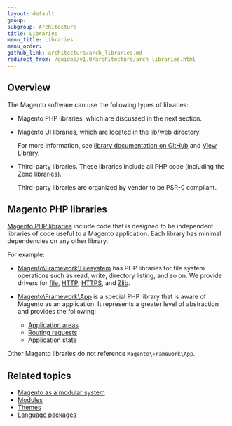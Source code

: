 ```yaml
---
layout: default
group: 
subgroup: Architecture
title: Libraries
menu_title: Libraries
menu_order: 
github_link: architecture/arch_libraries.md
redirect_from: /guides/v1.0/architecture/arch_libraries.html
---
```


<h2 id="m2arch-libraries-overview">Overview</h2>
The Magento software can use the following types of libraries:

*	Magento PHP libraries, which are discussed in the next section.
*	Magento UI libraries, which are located in the <a href="{{ site.mage2000url }}lib/web" target="_blank">lib/web</a> directory.

	For more information, see <a href="{{ site.mage2000url }}lib/web/css/docs/source/README.md" target="_blank">library documentation on GitHub</a> and <a href="{{ site.gdeurl }}architecture/view/view-lib.html">View Library</a>.
*	Third-party libraries<!-- , which are located in the <a href="{{ site.mage2000url }}lib/internal" target="_blank">lib/internal</a> directory -->. These libraries include all PHP code (including the Zend libraries).

	Third-party libraries are organized by vendor to be PSR-0 compliant.

<h2 id="m2arch-libraries-mage">Magento PHP libraries</h2>
<a href="{{ site.mage2000url }}lib/internal/Magento/Framework" target="_blank">Magento PHP libraries</a> include code that is designed to be independent libraries of code useful to a Magento application. Each library has minimal dependencies on any other library.

For example:

*	<a href="{{ site.mage2000url }}lib/internal/Magento/Framework/Filesystem" target="_blank">Magento\Framework\Filesystem</a> has PHP libraries for file system operations such as read, write, directory listing, and so on. We provide drivers for <a href="{{ site.mage2000url }}lib/internal/Magento/Framework/Filesystem/Driver/File.php" target="_blank">file</a>, <a href="{{ site.mage2000url }}lib/internal/Magento/Framework/Filesystem/Driver/Http.php" target="_blank">HTTP</a>, <a href="{{ site.mage2000url }}lib/internal/Magento/Framework/Filesystem/Driver/Https.php" target="_blank">HTTPS</a>, and <a href="{{ site.mage2000url }}lib/internal/Magento/Framework/Filesystem/Driver/Zlib.php" target="_blank">Zlib</a>.
*	<a href="{{ site.mage2000url }}lib/internal/Magento/Framework/App" target="_blank">Magento\Framework\App</a> is a special PHP library that is aware of Magento as an application. It represents a greater level of abstraction and provides the following:

	* <a href="{{ site.gdeurl }}architecture/modules/mod_and_areas.html">Application areas</a>
	* <a href="{{ site.gdeurl}}extension-dev-guide/routing.html">Routing requests</a>
	* Application state

<div class="bs-callout bs-callout-info" id="info">
  <p>Other Magento libraries do not reference <code>Magento\Framework\App</code>.</p>
</div>

<h2 id="m2arch-related">Related topics</h2>

* <a href="{{ site.gdeurl }}architecture/arch_asmodsys.html">Magento as a modular system</a>
* <a href="{{ site.gdeurl }}architecture/modules/mod_intro.html">Modules</a>
* <a href="{{ site.gdeurl }}architecture/arch_themes.html">Themes</a>
* <a href="{{ site.gdeurl }}architecture/arch_translations.html">Language packages</a>

